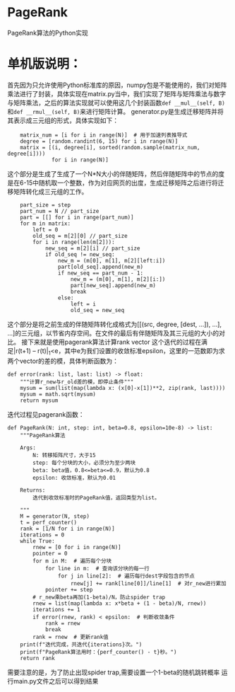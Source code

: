 # PageRank

PageRank算法的Python实现

# 单机版说明：
首先因为只允许使用Python标准库的原因，numpy包是不能使用的，我们对矩阵乘法进行了封装，具体实现在matrix.py当中，我们实现了矩阵与矩阵乘法与数字与矩阵乘法，之后的算法实现就可以使用这几个封装函数`def __mul__(self, B)`和`def __rmul__(self, B)`来进行矩阵计算。
generator.py是生成迁移矩阵并将其表示成三元组的形式，具体实现如下：
```
    matrix_num = [i for i in range(N)]  # 用于加速列表推导式
    degree = [random.randint(6, 15) for i in range(N)]
    matrix = [(i, degree[i], sorted(random.sample(matrix_num, degree[i])))
              for i in range(N)]
```
这个部分是生成了生成了一个N*N大小的伴随矩阵，然后伴随矩阵中的节点的度是在6-15中随机取一个整数，作为对应网页的出度，生成迁移矩阵之后进行将迁移矩阵转化成三元组的工作。
```
    part_size = step
    part_num = N // part_size
    part = [[] for i in range(part_num)]
    for m in matrix:
        left = 0
        old_seq = m[2][0] // part_size
        for i in range(len(m[2])):
            new_seq = m[2][i] // part_size
            if old_seq != new_seq:
                new_m = (m[0], m[1], m[2][left:i])
                part[old_seq].append(new_m)
                if new_seq == part_num - 1:
                    new_m = (m[0], m[1], m[2][i:])
                    part[new_seq].append(new_m)
                    break
                else:
                    left = i
                    old_seq = new_seq
```
这个部分是将之前生成的伴随矩阵转化成格式为[[(src, degree, [dest, ...]), ...], ...]的三元组，以节省内存空间。在文件的最后有伴随矩阵及其三元组的大小的对比。
接下来就是使用pagerank算法计算rank vector
这个迭代的过程在满足|r(t+1) – r(t)|<sub>1</sub><e，其中e为我们设置的收敛标准epsilon，这里的一范数即为求两个vector的差的模，具体判断函数为：
```
def error(rank: list, last: list) -> float:
    """计算r_new与r_old差的模，即停止条件"""
    mysum = sum(list(map(lambda x: (x[0]-x[1])**2, zip(rank, last))))
    mysum = math.sqrt(mysum)
    return mysum
```
迭代过程见pagerank函数：
```
def PageRank(N: int, step: int, beta=0.8, epsilon=10e-8) -> list:
    """PageRank算法

    Args:
        N: 转移矩阵尺寸，大于15
        step: 每个分块的大小，必须分为至少两块
        beta: beta值，0.8<=beta<=0.9，默认为0.8
        epsilon: 收敛标准，默认为0.01

    Returns:
        迭代到收敛标准时的PageRank值，返回类型为list。

    """
    M = generator(N, step)
    t = perf_counter()
    rank = [1/N for i in range(N)]
    iterations = 0
    while True:
        rnew = [0 for i in range(N)]
        pointer = 0
        for m in M:  # 遍历每个分块
            for line in m:  # 查询该分块的每一行
                for j in line[2]:  # 遍历每行dest字段包含的节点
                    rnew[j] += rank[line[0]]/line[1]  # 对r_new进行累加
            pointer += step
        # r_new乘beta再加(1-beta)/N，防止spider trap
        rnew = list(map(lambda x: x*beta + (1 - beta)/N, rnew))
        iterations += 1
        if error(rnew, rank) < epsilon:  # 判断收敛条件
            rank = rnew
            break
        rank = rnew  # 更新rank值
    print(f"迭代完成，共迭代{iterations}次。")
    print(f"PageRank算法用时：{perf_counter() - t}秒。")
    return rank
```
需要注意的是，为了防止出现spider trap,需要设置一个1-beta的随机跳转概率
运行main.py文件之后可以得到结果